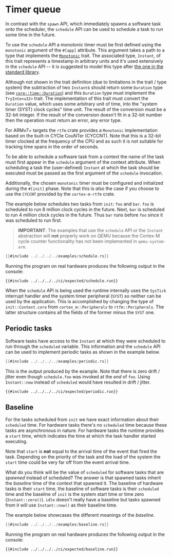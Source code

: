 # Timer queue

In contrast with the `spawn` API, which immediately spawns a software task onto
the scheduler, the `schedule` API can be used to schedule a task to run some
time in the future.

To use the `schedule` API a monotonic timer must be first defined using the
`monotonic` argument of the `#[app]` attribute. This argument takes a path to a
type that implements the [`Monotonic`] trait. The associated type, `Instant`, of
this trait represents a timestamp in arbitrary units and it's used extensively
in the `schedule` API -- it is suggested to model this type after [the one in
the standard library][std-instant].

Although not shown in the trait definition (due to limitations in the trait /
type system) the subtraction of two `Instant`s should return some `Duration`
type (see [`core::time::Duration`]) and this `Duration` type must implement the
`TryInto<u32>` trait. The implementation of this trait must convert the
`Duration` value, which uses some arbitrary unit of time, into the "system timer
(SYST) clock cycles" time unit. The result of the conversion must be a 32-bit
integer. If the result of the conversion doesn't fit in a 32-bit number then the
operation must return an error, any error type.

[`Monotonic`]: ../../../api/rtfm/trait.Monotonic.html
[std-instant]: https://doc.rust-lang.org/std/time/struct.Instant.html
[`core::time::Duration`]: https://doc.rust-lang.org/core/time/struct.Duration.html

For ARMv7+ targets the `rtfm` crate provides a `Monotonic` implementation based
on the built-in CYCle CouNTer (CYCCNT). Note that this is a 32-bit timer clocked
at the frequency of the CPU and as such it is not suitable for tracking time
spans in the order of seconds.

To be able to schedule a software task from a context the name of the task must
first appear in the `schedule` argument of the context attribute. When
scheduling a task the (user-defined) `Instant` at which the task should be
executed must be passed as the first argument of the `schedule` invocation.

Additionally, the chosen `monotonic` timer must be configured and initialized
during the `#[init]` phase. Note that this is *also* the case if you choose to
use the `CYCCNT` provided by the `cortex-m-rtfm` crate.

The example below schedules two tasks from `init`: `foo` and `bar`. `foo` is
scheduled to run 8 million clock cycles in the future. Next, `bar` is scheduled
to run 4 million clock cycles in the future. Thus `bar` runs before `foo` since
it was scheduled to run first.

> **IMPORTANT**: The examples that use the `schedule` API or the `Instant`
> abstraction will **not** properly work on QEMU because the Cortex-M cycle
> counter functionality has not been implemented in `qemu-system-arm`.

``` rust
{{#include ../../../../examples/schedule.rs}}
```

Running the program on real hardware produces the following output in the
console:

``` text
{{#include ../../../../ci/expected/schedule.run}}
```

When the `schedule` API is being used the runtime internally uses the `SysTick`
interrupt handler and the system timer peripheral (`SYST`) so neither can be
used by the application. This is accomplished by changing the type of
`init::Context.core` from `cortex_m::Peripherals` to `rtfm::Peripherals`. The
latter structure contains all the fields of the former minus the `SYST` one.

## Periodic tasks

Software tasks have access to the `Instant` at which they were scheduled to run
through the `scheduled` variable. This information and the `schedule` API can be
used to implement periodic tasks as shown in the example below.

``` rust
{{#include ../../../../examples/periodic.rs}}
```

This is the output produced by the example. Note that there is zero drift /
jitter even though `schedule.foo` was invoked at the *end* of `foo`. Using
`Instant::now` instead of `scheduled` would have resulted in drift / jitter.

``` text
{{#include ../../../../ci/expected/periodic.run}}
```

## Baseline

For the tasks scheduled from `init` we have exact information about their
`scheduled` time. For hardware tasks there's no `scheduled` time because these
tasks are asynchronous in nature. For hardware tasks the runtime provides a
`start` time, which indicates the time at which the task handler started
executing.

Note that `start` is **not** equal to the arrival time of the event that fired
the task. Depending on the priority of the task and the load of the system the
`start` time could be very far off from the event arrival time.

What do you think will be the value of `scheduled` for software tasks that are
*spawned* instead of scheduled? The answer is that spawned tasks inherit the
*baseline* time of the context that spawned it. The baseline of hardware tasks
is their `start` time, the baseline of software tasks is their `scheduled` time
and the baseline of `init` is the system start time or time zero
(`Instant::zero()`). `idle` doesn't really have a baseline but tasks spawned
from it will use `Instant::now()` as their baseline time.

The example below showcases the different meanings of the *baseline*.

``` rust
{{#include ../../../../examples/baseline.rs}}
```

Running the program on real hardware produces the following output in the console:

``` text
{{#include ../../../../ci/expected/baseline.run}}
```
